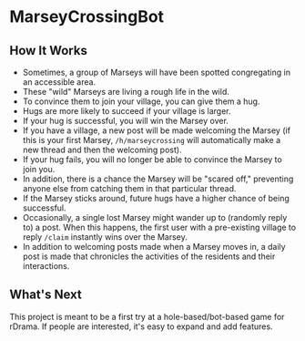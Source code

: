 # MarseyCrossingBot

## How It Works

- Sometimes, a group of Marseys will have been spotted congregating in an accessible area.
- These "wild" Marseys are living a rough life in the wild.
- To convince them to join your village, you can give them a hug.
- Hugs are more likely to succeed if your village is larger.
- If your hug is successful, you will win the Marsey over.
- If you have a village, a new post will be made welcoming the Marsey (if this is your first Marsey, `/h/marseycrossing` will automatically make a new thread and then the welcoming post).
- If your hug fails, you will no longer be able to convince the Marsey to join you.
- In addition, there is a chance the Marsey will be "scared off," preventing anyone else from catching them in that particular thread.
- If the Marsey sticks around, future hugs have a higher chance of being successful.
- Occasionally, a single lost Marsey might wander up to (randomly reply to) a post. When this happens, the first user with a pre-existing village to reply `/claim` instantly wins over the Marsey.
- In addition to welcoming posts made when a Marsey moves in, a daily post is made that chronicles the activities of the residents and their interactions.

## What's Next

This project is meant to be a first try at a hole-based/bot-based game for rDrama. If people are interested, it's easy to expand and add features.
